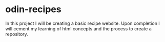 # odin-recipes
In this project I will be creating a basic recipe website. Upon completion I will cement my learning of html concepts and the process to create a repository.
